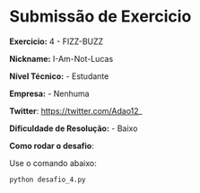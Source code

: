 # Submissão de Exercicio

**Exercicio:** 4 - FIZZ-BUZZ

**Nickname:** I-Am-Not-Lucas

**Nível Técnico:** - Estudante

**Empresa:** - Nenhuma

**Twitter**: https://twitter.com/Adao12_

**Dificuldade de Resolução:** - Baixo

**Como rodar o desafio**: 

Use o comando abaixo: 
```bash
python desafio_4.py
```
